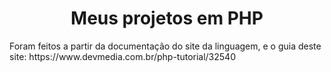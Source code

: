 <h1 align="center">Meus projetos em PHP</h1>
Foram feitos a partir da documentação do site da linguagem, e o guia deste site:
https://www.devmedia.com.br/php-tutorial/32540